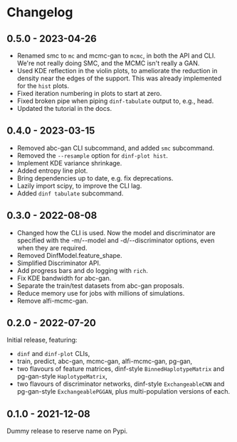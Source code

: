 # Changelog

## 0.5.0 - 2023-04-26

* Renamed smc to `mc` and mcmc-gan to `mcmc`, in both the API and CLI.
  We're not really doing SMC, and the MCMC isn't really a GAN.
* Used KDE reflection in the violin plots, to ameliorate the reduction
  in density near the edges of the support. This was already implemented
  for the `hist` plots.
* Fixed iteration numbering in plots to start at zero.
* Fixed broken pipe when piping `dinf-tabulate` output to, e.g., head.
* Updated the tutorial in the docs.

## 0.4.0 - 2023-03-15

* Removed abc-gan CLI subcommand, and added `smc` subcommand.
* Removed the `--resample` option for `dinf-plot hist`.
* Implement KDE variance shrinkage.
* Added entropy line plot.
* Bring dependencies up to date, e.g. fix deprecations.
* Lazily import scipy, to improve the CLI lag.
* Added `dinf tabulate` subcommand.


## 0.3.0 - 2022-08-08

* Changed how the CLI is used. Now the model and discriminator
  are specified with the -m/--model and -d/--discriminator
  options, even when they are required.
* Removed DinfModel.feature_shape.
* Simplified Discriminator API.
* Add progress bars and do logging with `rich`.
* Fix KDE bandwidth for abc-gan.
* Separate the train/test datasets from abc-gan proposals.
* Reduce memory use for jobs with millions of simulations.
* Remove alfi-mcmc-gan.


## 0.2.0 - 2022-07-20

Initial release, featuring:

* `dinf` and `dinf-plot` CLIs,
* train, predict, abc-gan, mcmc-gan, alfi-mcmc-gan, pg-gan,
* two flavours of feature matrices, dinf-style `BinnedHaplotypeMatrix`
  and pg-gan-style `HaplotypeMatrix`,
* two flavours of discriminator networks, dinf-style `ExchangeableCNN`
  and pg-gan-style `ExchangeablePGGAN`, plus multi-population versions
  of each.


## 0.1.0 - 2021-12-08

Dummy release to reserve name on Pypi.
